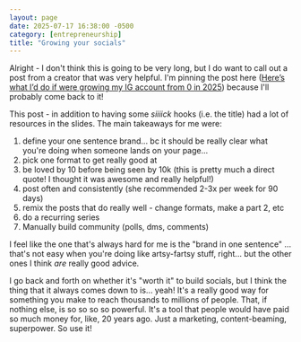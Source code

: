 ```yaml
---
layout: page
date: 2025-07-17 16:38:00 -0500
category: [entrepreneurship]
title: "Growing your socials"
---
```

Alright - I don't think this is going to be very long, but I do want to call out a post from a creator that was very helpful. I'm pinning the post here ([Here’s what I’d do if were growing my IG account from 0 in 2025](https://www.instagram.com/p/DLz0hiFtRQZ/?igsh=MWN4Y2w4ejhhbWYwZw%3D%3D)) because I'll probably come back to it!

This post - in addition to having some _siiiick_ hooks (i.e. the title) had a lot of resources in the slides. The main takeaways for me were:

1) define your one sentence brand... bc it should be really clear what you're doing when someone lands on your page... 
2) pick one format to get really good at
3) be loved by 10 before being seen by 10k (this is pretty much a direct quote! I thought it was awesome and really helpful!)
4) post often and consistently (she recommended 2-3x per week for 90 days)
5) remix the posts that do really well - change formats, make a part 2, etc
6) do a recurring series
7) Manually build community (polls, dms, comments)

I feel like the one that's always hard for me is the "brand in one sentence" ... that's not easy when you're doing like artsy-fartsy stuff, right... but the other ones I think _are_ really good advice. 

I go back and forth on whether it's "worth it" to build socials, but I think the thing that it always comes down to is... yeah! It's a really good way for something you make to reach thousands to millions of people. That, if nothing else, is so so so so powerful. It's a tool that people would have paid so much money for, like, 20 years ago. Just a marketing, content-beaming, superpower. So use it! 